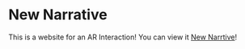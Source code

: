 # New Narrative
This is a website for an AR Interaction! You can view it [New Narrtive](file:///Users/yawendeng/Desktop/New%20Narrtive.html)!
